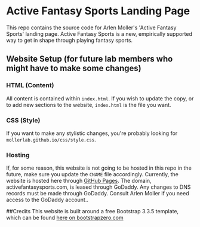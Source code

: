 # Active Fantasy Sports Landing Page

This repo contains the source code for Arlen Moller's 'Active Fantasy Sports' landing page.  Active Fantasy Sports is a new, empirically supported way to get in shape through playing fantasy sports.

## Website Setup (for future lab members who might have to make some changes)

### HTML (Content)
All content is contained within `index.html`.  If you wish to update the copy, or to add new sections to the website, `index.html` is the file you want.

### CSS (Style)
If you want to make any stylistic changes, you're probably looking for `mollerlab.github.io/css/style.css`.  

### Hosting
If, for some reason, this website is not going to be hosted in this repo in the future, make sure you update the `CNAME` file accordingly.  Currently, the website is hosted here through [GitHub Pages](https://pages.github.com/).  The domain, activefantasysports.com, is leased through GoDaddy.  Any changes to DNS records must be made through GoDaddy.  Consult Arlen Moller if you need access to the GoDaddy account..

##Credits
This website is built around a free Bootstrap 3.3.5 template, which can be found [here on bootstrapzero.com](http://www.bootstrapzero.com/bootstrap-template/outline-free-html5-template)
